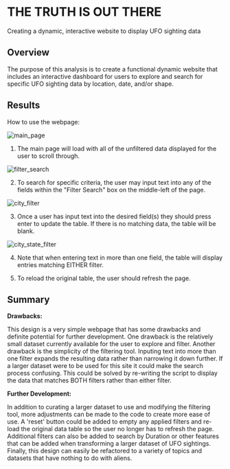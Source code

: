 # THE TRUTH IS OUT THERE
Creating a dynamic, interactive website to display UFO sighting data

## Overview
The purpose of this analysis is to create a functional dynamic website that includes an interactive dashboard for users to explore and search for specific UFO sighting data by location, date, and/or shape. 

## Results
How to use the webpage:

![main_page](https://user-images.githubusercontent.com/99051640/183771869-03a47280-15d5-4123-8a36-7dfb5b0fa3a0.png)

1) The main page will load with all of the unfiltered data displayed for the user to scroll through. 

![filter_search](https://user-images.githubusercontent.com/99051640/183771736-4efe74e1-3a25-4a47-b32a-2b2c03530c73.png)

2) To search for specific criteria, the user may input text into any of the fields within the "Filter Search" box on the middle-left of the page.

![city_filter](https://user-images.githubusercontent.com/99051640/183771971-1d75ff1f-cf55-40f7-be08-ee236393a623.png)

3) Once a user has input text into the desired field(s) they should press enter to update the table. If there is no matching data, the table will be blank.

![city_state_filter](https://user-images.githubusercontent.com/99051640/183771447-e84e45e6-28de-4a55-ab1c-675c7fb4a135.png)

4) Note that when entering text in more than one field, the table will display entries matching EITHER filter.

5) To reload the original table, the user should refresh the page. 

## Summary

**Drawbacks:**

This design is a very simple webpage that has some drawbacks and definite potential for further development. One drawback is the relatively small dataset currently available for the user to explore and filter. Another drawback is the simplicity of the filtering tool. Inputing text into more than one filter expands the resulting data rather than narrowing it down further. If a larger dataset were to be used for this site it could make the search process confusing. This could be solved by re-writing the script to display the data that matches BOTH filters rather than either filter. 

**Further Development:**

In addition to curating a larger dataset to use and modifying the filtering tool, more adjustments can be made to the code to create more ease of use. A 'reset' button could be added to empty any applied filters and re-load the original data table so the user no longer has to refresh the page. Additional filters can also be added to search by Duration or other features that can be added when transforming a larger dataset of UFO sightings. Finally, this design can easily be refactored to a variety of topics and datasets that have nothing to do with aliens. 
